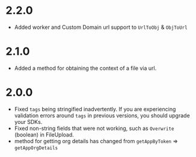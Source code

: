 # 2.2.0

-   Added worker and Custom Domain url support to `UrlToObj` & `ObjToUrl`

# 2.1.0

-   Added a method for obtaining the context of a file via url.

# 2.0.0

-   Fixed `tags` being stringified inadvertently. If you are experiencing validation errors around `tags` in previous versions, you should upgrade your SDKs.
-   Fixed non-string fields that were not working, such as `Overwrite` (boolean) in FileUpload.
-   method for getting org details has changed from `getAppByToken` => `getAppOrgDetails`
